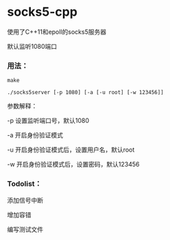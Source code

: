 # socks5-cpp

使用了C++11和epoll的socks5服务器

默认监听1080端口

### 用法：

```
make

./socks5server [-p 1080] [-a [-u root] [-w 123456]]
```

参数解释：

-p 设置监听端口号，默认1080

-a 开启身份验证模式

-u 开启身份验证模式后，设置用户名，默认root

-w 开启身份验证模式后，设置密码，默认123456

### Todolist：

添加信号中断

增加容错

编写测试文件
